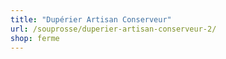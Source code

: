```yaml
---
title: "Dupérier Artisan Conserveur"
url: /souprosse/duperier-artisan-conserveur-2/
shop: ferme
---
```

